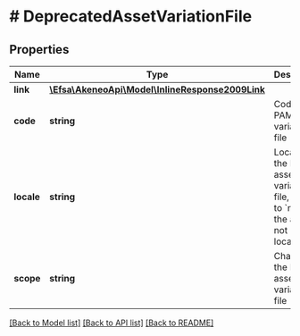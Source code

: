 # # DeprecatedAssetVariationFile

## Properties

Name | Type | Description | Notes
------------ | ------------- | ------------- | -------------
**link** | [**\Efsa\AkeneoApi\Model\InlineResponse2009Link**](InlineResponse2009Link.md) |  | [optional]
**code** | **string** | Code of the PAM asset variation file | [optional]
**locale** | **string** | Locale of the PAM asset variation file, equal to &#x60;null&#x60; if the asset is not localizable | [optional]
**scope** | **string** | Channel of the PAM asset variation file | [optional]

[[Back to Model list]](../../README.md#models) [[Back to API list]](../../README.md#endpoints) [[Back to README]](../../README.md)
